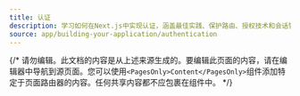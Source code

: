 ```yaml
---
title: 认证
description: 学习如何在Next.js中实现认证，涵盖最佳实践、保护路由、授权技术和会话管理。
source: app/building-your-application/authentication
---
```


{/* 请勿编辑。此文档的内容是从上述来源生成的。要编辑此页面的内容，请在编辑器中导航到源页面。您可以使用`<PagesOnly>Content</PagesOnly>`组件添加特定于页面路由器的内容。任何共享内容都不应包裹在组件中。 */}